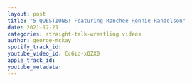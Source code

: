 ```yaml
---
layout: post
title: "5 QUESTIONS! Featuring Ronchee Ronnie Randelson"
date: 2021-12-21
categories: straight-talk-wrestling videos
author: george-mckay
spotify_track_id: 
youtube_video_id: Cc6id-xQZX0
apple_track_id: 
youtube_metadata: 
---
```

